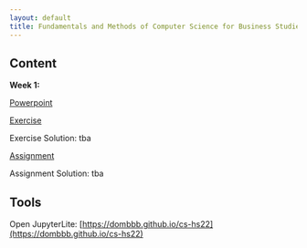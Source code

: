 ```yaml
---
layout: default
title: Fundamentals and Methods of Computer Science for Business Studies - Exercises, Group 3
---
```



## Content

**Week 1:**

[Powerpoint](https://view.officeapps.live.com/op/view.aspx?src=https://dombbb.github.io/presentation/Presentation_W1.pptx)

[Exercise](https://dombbb.github.io/cs-hs22/lab?path=weekly%2FWeek1.ipynb)

Exercise Solution: tba

[Assignment](https://dombbb.github.io/cs-hs22/lab?path=assignments%2FAssignment_01.ipynb)

Assignment Solution: tba

## Tools

Open JupyterLite: [https://dombbb.github.io/cs-hs22](https://dombbb.github.io/cs-hs22)




